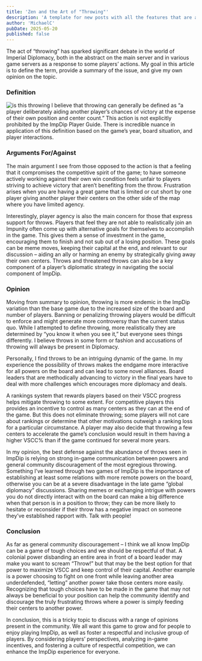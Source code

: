 ```yaml
---
title: 'Zen and the Art of "Throwing"'
description: 'A template for new posts with all the features that are available.'
author: 'MichaelC'
pubDate: 2025-05-20
published: false
---
```


The act of “throwing” has sparked significant debate in the world of Imperial Diplomacy, both in the abstract on the main server and in various game servers as a response to some players’ actions. My goal in this article is to define the term, provide a summary of the issue, and give my own opinion on the topic.

### Definition
![is this throwing](/imperialrealm/zen-and-the-art-of-throwing/throwingmeme.jpg)
I believe that throwing can generally be defined as “a player deliberately aiding another player’s chances of victory at the expense of their own position and center count.” This action is not explicitly prohibited by the ImpDip Player Guide. There is incredible nuance in application of this definition based on the game’s year, board situation, and player interactions. 

### Arguments For/Against

The main argument I see from those opposed to the action is that a feeling that it compromises the competitive spirit of the game; to have someone actively working against their own win condition feels unfair to players striving to achieve victory that aren’t benefiting from the throw. Frustration arises when you are having a great game that is limited or cut short by one player giving another player their centers on the other side of the map where you have limited agency.

Interestingly, player agency is also the main concern for those that express support for throws. Players that feel they are not able to realistically join an Impunity often come up with alternative goals for themselves to accomplish in the game. This gives them a sense of investment in the game, encouraging them to finish and not sub out of a losing position. These goals can be meme moves, keeping their capital at the end, and relevant to our discussion – aiding an ally or harming an enemy by strategically giving away their own centers. Throws and threatened throws can also be a key component of a player’s diplomatic strategy in navigating the social component of ImpDip.

### Opinion

Moving from summary to opinion, throwing is more endemic in the ImpDip variation than the base game due to the increased size of the board and number of players. Banning or penalizing throwing players would be difficult to enforce and might generate more controversy than the current status quo. While I attempted to define throwing, more realistically they are determined by “you know it when you see it,” but everyone sees things differently. I believe throws in some form or fashion and accusations of throwing will always be present in Diplomacy.

Personally, I find throws to be an intriguing dynamic of the game. In my experience the possibility of throws makes the endgame more interactive for all powers on the board and can lead to some novel alliances. Board leaders that are methodically advancing to victory in the final years have to deal with more challenges which encourages more diplomacy and deals. 

A rankings system that rewards players based on their VSCC progress helps mitigate throwing to some extent. For competitive players this provides an incentive to control as many centers as they can at the end of the game. But this does not eliminate throwing; some players will not care about rankings or determine that other motivations outweigh a ranking loss for a particular circumstance. A player may also decide that throwing a few centers to accelerate the game’s conclusion would result in them having a higher VSCC% than if the game continued for several more years.

In my opinion, the best defense against the abundance of throws seen in ImpDip is relying on strong in-game communication between powers and general community discouragement of the most egregious throwing. Something I’ve learned through two games of ImpDip is the importance of establishing at least some relations with more remote powers on the board, otherwise you can be at a severe disadvantage in the late game “global diplomacy” discussions. Sharing memes or exchanging intrigue with powers you do not directly interact with on the board can make a big difference when that person is in a position to throw; they can be more likely to hesitate or reconsider if their throw has a negative impact on someone they’ve established rapport with. Talk with people!


### Conclusion

As far as general community discouragement – I think we all know ImpDip can be a game of tough choices and we should be respectful of that. A colonial power disbanding an entire area in front of a board leader may make you want to scream “Throw!” but that may be the best option for that power to maximize VSCC and keep control of their capital. Another example is a power choosing to fight on one front while leaving another area underdefended, “letting” another power take those centers more easily. Recognizing that tough choices have to be made in the game that may not always be beneficial to your position can help the community identify and discourage the truly frustrating throws where a power is simply feeding their centers to another power.

In conclusion, this is a tricky topic to discuss with a range of opinions present in the community. We all want this game to grow and for people to enjoy playing ImpDip, as well as foster a respectful and inclusive group of players. By considering players’ perspectives, analyzing in-game incentives, and fostering a culture of respectful competition, we can enhance the ImpDip experience for everyone.

